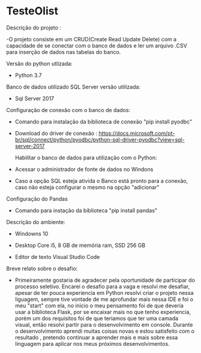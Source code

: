 # TesteOlist

Descrição do projeto :

  -O projeto consiste em um CRUD(Create Read Update Delete) com a capacidade de se conectar com o banco de dados e ler um arquivo .CSV para inserção de dados nas tabelas do banco.


Versão do python utlizada:

 - Python 3.7

Banco de dados utilizado SQL Server versão utilizada:
 - Sql Server 2017

 Configuração de conexão com o banco de dados:
 - Comando para instalação da biblioteca de conexão "pip install pyodbc"

 - Download do driver de conexão : https://docs.microsoft.com/pt-br/sql/connect/python/pyodbc/python-sql-driver-pyodbc?view=sql-server-2017

   Habilitar o banco de dados para utilização com o Python:

 - Acessar o administrador de fonte de dados no Windons

 - Caso a opção SQL esteja ativida o Banco está pronto para a conexão, caso não esteja configurar o mesmo na opção "adicionar"

Configuração do Pandas

- Comando para instação da biblioteca "pip install pandas"

 Descrição do ambiente:
- Windowns 10

- Desktop Core i5, 8 GB de memória ram, SSD 256 GB

- Editor de texto Visual Studio Code

Breve relato sobre o desafio:

 - Primeiramente gostaria de agradecer pela oportunidade de participar do processo seletivo. Encarei o desafio para a vaga e resolvi me desafiar, apesar de ter pouca experiencia em Python resolvi criar o projeto nessa liguagem, sempre tive vontade de me aprofundar mais nessa IDE e foi o meu "start" com ela, no inicio o meu pensamento foi de que deveria usar a biblioteca Flask, por se encaixar mais no que tenho experiencia, porém um dos requisitos foi de que teriamos que ter uma camada visual, então resolvi partir para o desenvolvimento em console. Durante o desenvolvimento aprendi muitas coisas novas e estou satisfeito com o resultado , pretendo continuar a aprender mais e mais sobre essa linguagem para aplicar nos meus próximos desenvolvimentos.